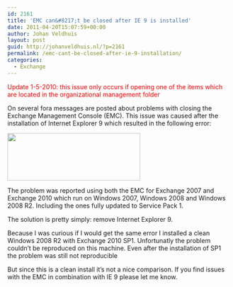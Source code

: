 ```yaml
---
id: 2161
title: 'EMC can&#8217;t be closed after IE 9 is installed'
date: 2011-04-20T15:07:59+00:00
author: Johan Veldhuis
layout: post
guid: http://johanveldhuis.nl/?p=2161
permalink: /emc-cant-be-closed-after-ie-9-installation/
categories:
  - Exchange
---
```

<span style="color: #ff0000;">Update 1-5-2010: this issue only occurs if opening one of the items which are located in the organizational management folder</span>

On several fora messages are posted about problems with closing the Exchange Management Console (EMC). This issue was caused after the installation of Internet Explorer 9 which resulted in the following error:

[<img title="EMC: Close all dialog boxes" src="https://i2.wp.com/johanveldhuis.nl/wp-content/uploads/2011/04/ex_close-300x107.jpg?resize=300%2C107" alt="" width="300" height="107" data-recalc-dims="1" />](https://i0.wp.com/johanveldhuis.nl/wp-content/uploads/2011/04/ex_close.jpg)

The problem was reported using both the EMC for Exchange 2007 and Exchange 2010 which run on Windows 2007, Windows 2008 and Windows 2008 R2. Including the ones fully updated to Service Pack 1.

The solution is pretty simply: remove Internet Explorer 9.

Because I was curious if I would get the same error I installed a clean Windows 2008 R2 with Exchange 2010 SP1. Unfortunatly the problem couldn&#8217;t be reproduced on this machine. Even after the installation of SP1 the problem was still not reproducible

But since this is a clean install it&#8217;s not a nice comparison. If you find issues with the EMC in combination with IE 9 please let me know.